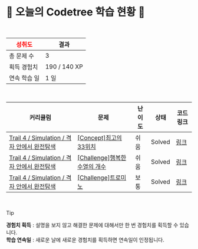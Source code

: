 # 🌲 오늘의 Codetree 학습 현황 🌲

<br />

| <span style="color:red;display:block;text-align:center;"> **성취도**</span> | 결과 |
|---|---|
| 총 문제 수 | 3 |
| 획득 경험치 | 190 / 140 XP |
| 연속 학습 일 | 1 일 |

<br />

|커리큘럼|문제|난이도|상태|코드 링크|
|---|---|---|---|---|
|[Trail 4 / Simulation / 격자 안에서 완전탐색](https://www.codetree.ai/trail-info/intermediate-low/)|[[Concept]최고의 33위치](https://www.codetree.ai/trails/complete/curated-cards/intro-best-place-of-33/)|쉬움|Solved|[링크](https://github.com/gyeongpunch/Coding_Test/blob/main/250324/%EC%B5%9C%EA%B3%A0%EC%9D%98%2033%EC%9C%84%EC%B9%98/best-place-of-33.cpp)|
|[Trail 4 / Simulation / 격자 안에서 완전탐색](https://www.codetree.ai/trail-info/intermediate-low/)|[[Challenge]행복한 수열의 개수](https://www.codetree.ai/trails/complete/curated-cards/challenge-number-of-happy-sequence/)|쉬움|Solved|[링크](https://github.com/gyeongpunch/Coding_Test/blob/main/250324/%ED%96%89%EB%B3%B5%ED%95%9C%20%EC%88%98%EC%97%B4%EC%9D%98%20%EA%B0%9C%EC%88%98/number-of-happy-sequence.cpp)|
|[Trail 4 / Simulation / 격자 안에서 완전탐색](https://www.codetree.ai/trail-info/intermediate-low/)|[[Challenge]트로미노](https://www.codetree.ai/trails/complete/curated-cards/challenge-tromino/)|보통|Solved|[링크](https://github.com/gyeongpunch/Coding_Test/blob/main/250324/%ED%8A%B8%EB%A1%9C%EB%AF%B8%EB%85%B8/tromino.cpp)|


<br />

> [!TIP]
> **경험치 획득** : 설명을 보지 않고 해결한 문제에 대해서만 한 번 경험치를 획득할 수 있습니다.  
> **학습 연속일** : 새로운 날에 새로운 경험치를 획득하면 연속일이 인정됩니다.

